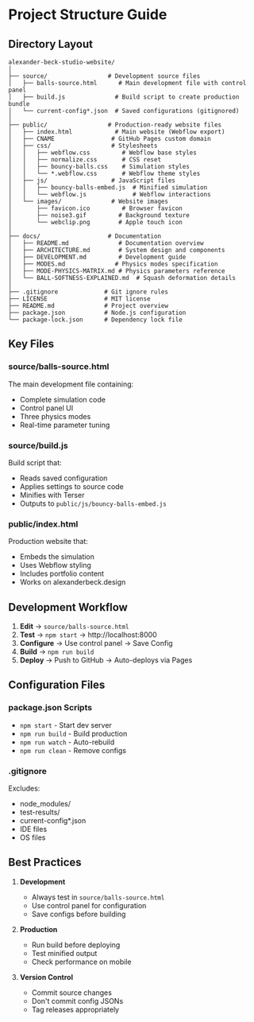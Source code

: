 # Project Structure Guide

## Directory Layout

```
alexander-beck-studio-website/
│
├── source/                 # Development source files
│   ├── balls-source.html      # Main development file with control panel
│   ├── build.js              # Build script to create production bundle
│   └── current-config*.json  # Saved configurations (gitignored)
│
├── public/                 # Production-ready website files
│   ├── index.html            # Main website (Webflow export)
│   ├── CNAME                # GitHub Pages custom domain
│   ├── css/                 # Stylesheets
│   │   ├── webflow.css         # Webflow base styles
│   │   ├── normalize.css       # CSS reset
│   │   ├── bouncy-balls.css    # Simulation styles
│   │   └── *.webflow.css       # Webflow theme styles
│   ├── js/                  # JavaScript files
│   │   ├── bouncy-balls-embed.js  # Minified simulation
│   │   └── webflow.js             # Webflow interactions
│   └── images/              # Website images
│       ├── favicon.ico         # Browser favicon
│       ├── noise3.gif         # Background texture
│       └── webclip.png        # Apple touch icon
│
├── docs/                   # Documentation
│   ├── README.md              # Documentation overview
│   ├── ARCHITECTURE.md        # System design and components
│   ├── DEVELOPMENT.md         # Development guide
│   ├── MODES.md              # Physics modes specification
│   ├── MODE-PHYSICS-MATRIX.md # Physics parameters reference
│   └── BALL-SOFTNESS-EXPLAINED.md  # Squash deformation details
│
├── .gitignore             # Git ignore rules
├── LICENSE                # MIT license
├── README.md              # Project overview
├── package.json           # Node.js configuration
└── package-lock.json      # Dependency lock file
```

## Key Files

### source/balls-source.html
The main development file containing:
- Complete simulation code
- Control panel UI
- Three physics modes
- Real-time parameter tuning

### source/build.js
Build script that:
- Reads saved configuration
- Applies settings to source code
- Minifies with Terser
- Outputs to `public/js/bouncy-balls-embed.js`

### public/index.html
Production website that:
- Embeds the simulation
- Uses Webflow styling
- Includes portfolio content
- Works on alexanderbeck.design

## Development Workflow

1. **Edit** → `source/balls-source.html`
2. **Test** → `npm start` → http://localhost:8000
3. **Configure** → Use control panel → Save Config
4. **Build** → `npm run build`
5. **Deploy** → Push to GitHub → Auto-deploys via Pages

## Configuration Files

### package.json Scripts
- `npm start` - Start dev server
- `npm run build` - Build production
- `npm run watch` - Auto-rebuild
- `npm run clean` - Remove configs

### .gitignore
Excludes:
- node_modules/
- test-results/
- current-config*.json
- IDE files
- OS files

## Best Practices

1. **Development**
   - Always test in `source/balls-source.html`
   - Use control panel for configuration
   - Save configs before building

2. **Production**
   - Run build before deploying
   - Test minified output
   - Check performance on mobile

3. **Version Control**
   - Commit source changes
   - Don't commit config JSONs
   - Tag releases appropriately
